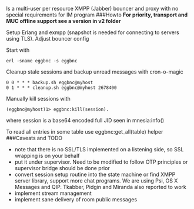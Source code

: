 Is a multi-user per resource XMPP (Jabber) bouncer and proxy with no special requirements for IM program
###Howto
**For priority, transport and MUC offline support see a version in v2 folder**

Setup Erlang and exmpp (snapshot is needed for connecting to servers using TLS). Adjust bouncer config

Start with
```
erl -sname eggbnc -s eggbnc
```
Cleanup stale sessions and backup unread messages with cron-o-magic
```
0 0 * * * backup.sh eggbnc@myhost
0 1 * * * cleanup.sh eggbnc@myhost 2678400
```
Manually kill sessions with
```
(eggbnc@myhost)1> eggbnc:kill(session).
```
where session is a base64 encoded full JID seen in mnesia:info()

To read all entries in some table use eggbnc:get_all(table) helper
###Caveats and TODO
- note that there is no SSL/TLS implemented on a listening side, so SSL wrapping is on your behalf
- put it under supervisor. Need to be modified to follow OTP principles or supervisor bridge should be done prior
- convert session setup routine into the state machine or find XMPP server library, support more chat programs. We are using Psi, OS X Messages and QIP. Tkabber, Pidgin and Miranda also reported to work
- implement stream management
- implement sane delivery of room public messages
